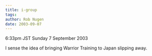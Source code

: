 ```yaml
---
title: i-group
tags: 
author: Rob Nugen
date: 2003-09-07
---
```


<p class=date>6:33pm JST Sunday 7 September 2003</p>

<p>I sense the idea of bringing Warrior Training to Japan slipping
away.</p>
